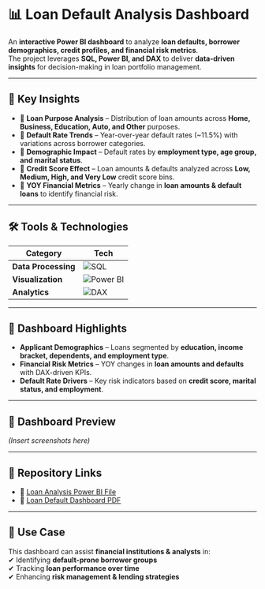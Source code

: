 # 📊 Loan Default Analysis Dashboard

An **interactive Power BI dashboard** to analyze **loan defaults, borrower demographics, credit profiles, and financial risk metrics**.  
The project leverages **SQL, Power BI, and DAX** to deliver **data-driven insights** for decision-making in loan portfolio management.

---

## 🚀 Key Insights
- 📌 **Loan Purpose Analysis** – Distribution of loan amounts across **Home, Business, Education, Auto, and Other** purposes.  
- 📌 **Default Rate Trends** – Year-over-year default rates (~11.5%) with variations across borrower categories.  
- 📌 **Demographic Impact** – Default rates by **employment type, age group, and marital status**.  
- 📌 **Credit Score Effect** – Loan amounts & defaults analyzed across **Low, Medium, High, and Very Low** credit score bins.  
- 📌 **YOY Financial Metrics** – Yearly change in **loan amounts & default loans** to identify financial risk.

---

## 🛠 Tools & Technologies

| Category | Tech |
|----------|------|
| **Data Processing** | ![SQL](https://img.shields.io/badge/SQL-336791?style=for-the-badge&logo=postgresql&logoColor=white) |
| **Visualization** | ![Power BI](https://img.shields.io/badge/Power%20BI-F2C811?style=for-the-badge&logo=powerbi&logoColor=black) |
| **Analytics** | ![DAX](https://img.shields.io/badge/DAX-0C3B6C?style=for-the-badge&logo=microsoft&logoColor=white) |

---

## 📂 Dashboard Highlights
- **Applicant Demographics** – Loans segmented by **education, income bracket, dependents, and employment type**.  
- **Financial Risk Metrics** – YOY changes in **loan amounts and defaults** with DAX-driven KPIs.  
- **Default Rate Drivers** – Key risk indicators based on **credit score, marital status, and employment**.  

---

## 📸 Dashboard Preview
*(Insert screenshots here)*  

---

## 🔗 Repository Links
- 📂 [Loan Analysis Power BI File](./Loan_Analysis.pbix)  
- 📄 [Loan Default Dashboard PDF](./Loan_Default_dashboard.pdf)  

---

## 🎯 Use Case
This dashboard can assist **financial institutions & analysts** in:  
✔ Identifying **default-prone borrower groups**  
✔ Tracking **loan performance over time**  
✔ Enhancing **risk management & lending strategies**

